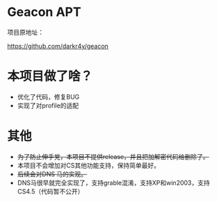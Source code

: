 # Geacon APT

项目原地址：

https://github.com/darkr4y/geacon



# 本项目做了啥？

- 优化了代码，修复BUG
- 实现了对profile的适配



# 其他

- ~~为了防止伸手党，本项目不提供release，并且把加解密代码给删除了。~~
- 本项目不会增加对CS其他功能支持，保持简单最好。
- ~~后续会对DNS 马的实现。~~
- DNS马很早就完全实现了，支持grable混淆，支持XP和win2003，支持CS4.5（代码暂不公开）